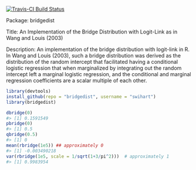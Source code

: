 <!-- README.md is generated from README.Rmd. So, please edit this file -->
[![Travis-CI Build Status](https://travis-ci.org/swihart/bridgedist.svg?branch=master)](https://travis-ci.org/swihart/bridgedist)

Package: bridgedist

Title: An Implementation of the Bridge Distribution with Logit-Link as in Wang and Louis (2003)

Description: An implementation of the bridge distribution with logit-link in R. In Wang and Louis (2003), such a bridge distribution was derived as the distribution of the random intercept that facilitated having a conditional logistic regression that when marginalized by integrating out the random intercept left a marginal logistic regression, and the conditional and marginal regression coefficients are a scalar multiple of each other.

``` r
library(devtools)
install_github(repo = "bridgedist", username = "swihart")
library(bridgedist)
```

``` r
dbridge(0)
#> [1] 0.1591549
pbridge(0)
#> [1] 0.5
qbridge(0.5)
#> [1] 0
mean(rbridge(1e5)) ## approximately 0
#> [1] -0.003490218
var(rbridge(1e5, scale = 1/sqrt(1+3/pi^2)))  # approximately 1
#> [1] 0.9983954
```
